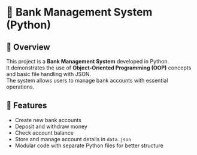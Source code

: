 # 🏦 Bank Management System (Python)

## 📌 Overview
This project is a **Bank Management System** developed in Python.  
It demonstrates the use of **Object-Oriented Programming (OOP)** concepts and basic file handling with JSON.  
The system allows users to manage bank accounts with essential operations.

## 🚀 Features
- Create new bank accounts
- Deposit and withdraw money
- Check account balance
- Store and manage account details in `data.json`
- Modular code with separate Python files for better structure
